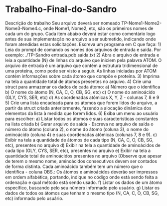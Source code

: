 # Trabalho-Final-do-Sandro
Descrição do trabalho Seu arquivo deverá ser nomeado TP-Nome1-Nome2-Nome3-Nome4.c, onde Nome1, Nome2, etc, são os primeiros nomes de cada um do grupo. Cada item abaixo deverá estar como comentário logo antes de sua implementação no arquivo a ser submetido, indicando onde foram atendidas estas solicitações. Escreva um programa em C que faça:  1) Leia do prompt de comando os nomes dos arquivos de entrada e saída.  Por exemplo: ./TP-Sandro entrada.pdb saida.txt  2) Abra o arquivo de entrada e leia a quantidade (N) de linhas do arquivo que iniciem pela palavra ATOM. O arquivo de entrada é um arquivo que contém a estrutura tridimensional de uma proteína, como pode ser visto a seguir. As linhas iniciadas por ATOM contém informações sobre cada átomo que compõe e proteína.  3) Imprima na tela a quantidade total de átomos presentes no arquivo.  4) Crie uma struct para armazenar os dados de cada átomo:  a) Número que o identifica b) O nome do átomo (N, CA, C, O, CB, SG, etc) c) O nome do aminoácido (GLY, CYS, SER, etc) d) As coordenadas atômicas X, Y, Z - colunas 7, 8 e 9  5) Crie uma lista encadeada para os átomos que forem lidos do arquivo, a partir da struct criada anteriormente, fazendo a alocação dinâmica dos elementos da lista à medida que forem lidos.  6) Exiba um menu ao usuário para escolher: a) Listar todos os átomos e suas características constantes na lista criada b) Gerar arquivo de saída - Escreva no arquivo de saída o número do átomo (coluna 2), o nome do átomo (coluna 3), o nome do aminoácido (coluna 4) e suas coordenadas atômicas (colunas 7, 8 e 9). c) Exibir na tela a quantidade de átomos de cada tipo (N, CA, C, O, CB, SG, etc), presentes no arquivo d) Exibir na tela a quantidade de aminoácidos de cada tipo (GLY, CYS, SER, etc), presentes no arquivo e) Exibir na tela a quantidade total de aminoácidos presentes no arquivo (Observe que apesar de terem o mesmo nome, aminoácidos consecutivos devem ser contados de forma distinta. Cada aminoácido também tem um número que o identifica - coluna  OBS.: Os átomos e aminoácidos deverão ser impressos em ordem alfabética, portando, indique no código onde está sendo feita a ordenação e qual método está sendo usado. f) Listar os dados de um átomo específico, buscando pelo seu número informado pelo usuário. g) Listar os dados de todos os átomos que tenham o mesmo tipo (N, CA, C, O, CB, SG, etc) informado pelo usuário.
